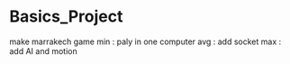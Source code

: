 # Basics_Project
make marrakech game
min : paly in one computer 
avg : add socket 
max : add AI and motion
